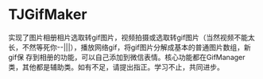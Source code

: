 # TJGifMaker

实现了图片相册相片选取转gif图片，视频拍摄或选取转gif图片（当然视频不能太长，不然等死你--|||），播放网络gif，将gif图片分解成基本的普通图片数组，新gif保
存到相册的功能，可以自己添加到微信表情。核心功能都在GifManager类，其他都是辅助类。如有不足，请提出指正。学习不止，共同进步。
